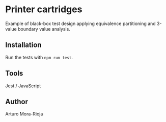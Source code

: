 # Printer cartridges
Example of black-box test design applying equivalence partitioning and 3-value boundary value analysis.

## Installation
Run the tests with `npm run test`.

## Tools
Jest / JavaScript

## Author
Arturo Mora-Rioja